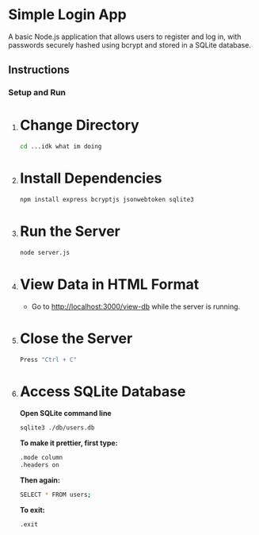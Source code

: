 # Simple Login App

A basic Node.js application that allows users to register and log in, with passwords securely hashed using bcrypt and stored in a SQLite database.

## Instructions

### Setup and Run

1. # Change Directory
    ```bash
   cd ...idk what im doing
   ```  

2. # Install Dependencies
   ```bash
   npm install express bcryptjs jsonwebtoken sqlite3
   ```

3. # Run the Server
   ```bash
   node server.js
   ```

4. # View Data in HTML Format
   - Go to [http://localhost:3000/view-db](http://localhost:3000/view-db) while the server is running.


5. # Close the Server
   ```bash
   Press "Ctrl + C"
   ```

6. # Access SQLite Database
   
   **Open SQLite command line**
   ```bash
   sqlite3 ./db/users.db
   ```

   **To make it prettier, first type:**
   ```bash
   .mode column
   .headers on
   ```

   **Then again:**
   ```bash
   SELECT * FROM users;
   ```

   **To exit:**
   ```bash
   .exit
   ```
